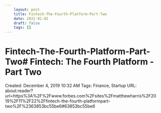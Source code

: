```yaml
---
 	layout: post
 	title: Fintech-The-Fourth-Platform-Part-Two
 	date: 2021-01-01
 	draft: false
 	tags: []
---
```


# Fintech-The-Fourth-Platform-Part-Two# Fintech: The Fourth Platform - Part Two
Created: December 4, 2019 10:32 AM
Tags: Finance, Startup
URL: about:reader?url=https%3A%2F%2Fwww.forbes.com%2Fsites%2Fmatthewharris%2F2019%2F11%2F22%2Ffintech-the-fourth-platformpart-two%2F%2363853bc55be6#63853bc55be6
